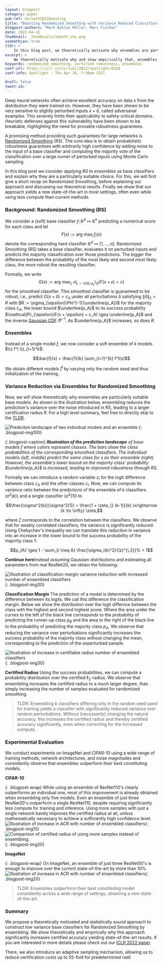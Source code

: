 ```yaml
---
layout: blogpost
category: paper
pub-ref: horvath2022boosting
title: "Boosting Randomized Smoothing with Variance Reduced Classifiers"
blogpost-authors: "Mark Niklas Müller, Marc Fischer" 
date: 2022-04-15
thumbnail: _thumbnails/smooth_ens.png
usemathjax: true
tldr: >
    In this blog post, we theoretically motivate why ensembles are particularly suitable base models for constructing certifiably robust classifiers via Randomized Smoothing (RS). We also share emperical results, which obtain state-of-the-art results in multiple settings. The key insight is that the reduced variance of ensembles over the perturbations introduced in RS leads to signicantly more consistent classications for a given input. This, in turn, leads to substantially increased certifiable radii for samples close to the decision boundary.
excerpt: >
    We theoretically motivate why and show empirically that, ensembles are particularly suitable base models for Randomized Smoothing, due to the variance reduction across the perturbations introduced during Randomized Smoothing.
keywords: randomized smoothing, certified robustness, ensembles
conf-url: https://iclr.cc/virtual/2022/spotlight/6328
conf-info: Spotlight - Thu Apr 28, 7:30pm CEST

draft: false
tweet-id:
---
```


Deep neural networks often achieve excellent accuracy on data $x$ from the distribution they were trained on. However, they have been shown to be very sensitive to slightly perturbed inputs $x+ \delta$, called adversarial examples. This severely limits their applicability to safety-critical domains.
Heuristic defenses against this vulnerability have been shown to be breakable, highlighting the need for provable robustness guarantees. 

A promising method providing such guarantees for large networks is [Randomized Smoothing](https://arxiv.org/abs/1902.02918) (RS). The core idea is to obtain probabilistic robustness guarantees with arbitrarily high confidence by adding noise to the input of a base classifier and computing the majority vote of the classification over a large numer of perturbed inputs using Monte Carlo sampling.

In this blog post we consider *applying RS to ensembles* as base classifiers and explain why they are a particularly suitable choice. For this, we will first give a short recap on Randomized Smoothing, before explaining our approach and discussing our theoretical results. Finally we show that our approach yields a new state-of-the-art in most settings, often even while using less compute than current methods.

### Background: Randomized Smoothing (RS)
We consider a (soft) base classifier $f \colon \mathbb{R}^d \mapsto \mathbb{R}^{n}$ predicting a numerical score for each class and let $$F(x) := \text{arg max}_{i} \, f_{i}(x)$$ denote the corresponding hard classifier $\mathbb{R}^d \mapsto [1, \dots, n]$. Randomized Smoothing (RS) takes a base classifier, evaluates it on perturbed inputs and predicts the majority classification over those predictions. The bigger the difference between the probability of the most likely and second most likely class, the more robust the resulting classifier.

Formally, we write $$G(x) := \text{arg max}_c \, \mathcal{P}_{\epsilon \sim \mathbb{N}(0, \sigma_{\epsilon}^2 I)}(F(x + \epsilon) = c)$$ for the smoothed classifier.
This smoothed classifier is guaranteed to be robust, i.e., predict $G(x + \delta) = c_A$ under all perturbations $\delta$ satisfying $\lVert \delta \rVert_2 < R$ with $R := \sigma_{\epsilon}\Phi^{-1}(\underline{p_A})$ for the majority class $c_A$, the lower bound $\underline{p_A}$ to its success probability $\mathcal{P}_{\epsilon}(F(x + \epsilon) = c_A) \geq \underline{p_A}$ and the inverse [Gaussian CDF](https://en.wikipedia.org/wiki/Normal_distribution#Cumulative_distribution_functions) $\Phi^{-1}$. As $\underline{p_A}$ increases, so does $R$.

### Ensembles

Instead of a single model $f$, we now consider a soft ensemble of $k$ models $\\{ f^l \\}_{l=1}^k$:

$$\bar{f}(x) = \frac{1}{k} \sum_{l=1}^{k} f^l(x)$$

We obtain  different models $f^l$ by varying only the random seed and thus initialization of the training.

### Variance Reduction via Ensembles for Randomized Smoothing
Now, we will show theoretically why ensembles are particularly suitable base models. 
As shown in the illustration below, ensembling reduces the prediction's variance over the noise introduced in RS, leading to a larger certification radius $R$. For a high level summary, feel free to directly skip to the [TLDR](#tldrensemble).

![Prediciton landscape of two individual models and an ensemble.](/assets/blog/smooth_ens/main.png){: .blogpost-img100}


{:.blogpost-caption}
***Illustration of the prediction landscape** of base models $f$ where colors represent classes. The bars show the class probabilities of the corresponding smoothed classifiers. The individual models (left, middle) predict the same class for $x$ as their ensemble (right). However, the ensemble's lower bound on the majority class' probability $\underline{p_A}$ is increased, leading to improved robustness through RS.*

Formally we can introduce a random variable $z_i$ for the logit difference between class $c_A$ and the other classes $c_i$. Now, we can compute its variance ratio between the predictions of the ensemble of $k$ classifiers ($\sigma^2(k)$) and a single classifier ($\sigma^2(1)$) to

$$\frac{\sigma^2(k)}{\sigma^2(1)} = \frac{1 + \zeta_{} (k-1)}{k} \xrightarrow {k \to \infty} \zeta,$$

where $\zeta$ corresponds to the correlation between the classifiers. We observe that for weakly correlated classifiers, the variance is significantly reduced. Using Chebychev's inequality we can translate this reduction in variance into an increase in the lower bound to the success probability of the majority class $1$:

$$p_{A} \geq 1  -  \sum_{i \neq A} \frac{\sigma_i(k)^2}{(z)^{\,2}}% = 1$$

**Continue here**Instead assuming Gaussian distributions and estimating all parameters from real ResNet20, we obtain the following:


![Illustration of classification margin variance reduction with increased number of ensembled classifiers](/assets/blog/smooth_ens/runner_up_margin.png){: .blogpost-img30}

**Classification Margin** The prediction of a model is determined by the difference between its logits. We call this difference the classification margin. Below we show the distribution over the logit differnce between the class with the highest and second highest score. Where the area under the curves to the left of the black line corresponds to the probability of predicting the runner-up class $p_B$ and the area to the right of the black line to the probability of predicting the majority class $p_A$. We observe that reducing the variance over perturbations significantly increases the success probability of the majority class without changing the mean, corresponding to the prediction of the unperturbed sample.


<!--
![Illustration of increase in success probability with number of ensembled classifiers](/assets/blog/smooth_ens/succes_prob.png){: .blogpost-img20}

**Success Probability** Translating the classification margin distribution to success probabilities, we obtain the blue curve below, compared to an actually measured curve in orange. We observe that the success probability increases notably with the number of ensembled classifiers. 
-->


![Illustration of increase in certifiable radius number of ensembled classifiers](/assets/blog/smooth_ens/cert_rad_distr.png){: .blogpost-img30}


**Certified Radius** Using the success probabilities, we can compute a probability distribution over the certified $\ell_2$-radius. We observe that ensembling increases the certified radius to a much larger degree, than simply increasing the number of samples evaluated for randomized smoothing.


> TLDR: <a name="tldrensemble"></a> Ensembling $k$ classifiers differing only in the random seed used for training yields a classifier with significantly reduced variance over random perturbations. Without (necessarily) changing the natural accuracy, this increases the certified radius and thereby certified accuracy significantly, even when correcting for the increased compute.

### Experimental Evaluation

We conduct experiments on ImageNet and CIFAR-10 using a wide range of training methods, network architectures, and noise magnitudes and consistently observe that ensembles outperform their best constituting models.

**CIFAR-10**

{: .blogpost-wrap}
While using an ensemble of ResNet110's clearly outperforms an individual one, most of this improvement is already obtained when ensembling only five models. Even an ensemble of just three ResNet20's outperform a single ResNet110, despite requiring significantly less compute for training and inference. Using more samples with just a single network barely improves the certified radius at all, unless mathematically necessary to achieve a sufficiently high confidence level.
![Illustration of increase in ACR with number of ensembled classifiers](/assets/blog/smooth_ens/acr_cifar_050_3.png){: .blogpost-img15}
![Comparison of certified radius of using more samples instead of ensembling.](/assets/blog/smooth_ens/sample_experiment_cifar.png){: .blogpost-img20}


**ImageNet**

{: .blogpost-wrap}
On ImageNet, an ensemble of just three ResNet50's is enough to improve over the current state-of-the-art by more than 10%.
![Illustration of increase in ACR with number of ensembled classifiers](/assets/blog/smooth_ens/acr_in_100.png){: .blogpost-img20}

> TLDR: Ensembles outperform their best constituting model consistently across a wide range of settings, obtaining a new state-of-the-art.

### Summary

We propose a theoretically motivated and statistically sound approach to construct low variance base classifiers for Randomized Smoothing by ensembling. We show theoretically and empirically why this approach significantly increases certified accuracy yielding state-of-the-art results.
If you are interested in more details please check out our [ICLR 2022 paper](https://www.sri.inf.ethz.ch/publications/horvath2022boosting).

There, we also introduce an adaptive sampling mechanism, allowing us to reduce certification costs up to 55-fold for predetermined radii

